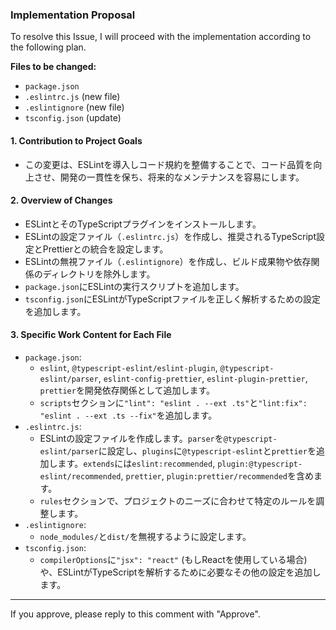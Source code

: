 ### Implementation Proposal

To resolve this Issue, I will proceed with the implementation according to the following plan.

**Files to be changed:**
- `package.json`
- `.eslintrc.js` (new file)
- `.eslintignore` (new file)
- `tsconfig.json` (update)

#### 1. **Contribution to Project Goals**
- この変更は、ESLintを導入しコード規約を整備することで、コード品質を向上させ、開発の一貫性を保ち、将来的なメンテナンスを容易にします。

#### 2. **Overview of Changes**
- ESLintとそのTypeScriptプラグインをインストールします。
- ESLintの設定ファイル（`.eslintrc.js`）を作成し、推奨されるTypeScript設定とPrettierとの統合を設定します。
- ESLintの無視ファイル（`.eslintignore`）を作成し、ビルド成果物や依存関係のディレクトリを除外します。
- `package.json`にESLintの実行スクリプトを追加します。
- `tsconfig.json`にESLintがTypeScriptファイルを正しく解析するための設定を追加します。

#### 3. **Specific Work Content for Each File**
- `package.json`:
    - `eslint`, `@typescript-eslint/eslint-plugin`, `@typescript-eslint/parser`, `eslint-config-prettier`, `eslint-plugin-prettier`, `prettier`を開発依存関係として追加します。
    - `scripts`セクションに`"lint": "eslint . --ext .ts"`と`"lint:fix": "eslint . --ext .ts --fix"`を追加します。
- `.eslintrc.js`:
    - ESLintの設定ファイルを作成します。`parser`を`@typescript-eslint/parser`に設定し、`plugins`に`@typescript-eslint`と`prettier`を追加します。`extends`には`eslint:recommended`, `plugin:@typescript-eslint/recommended`, `prettier`, `plugin:prettier/recommended`を含めます。
    - `rules`セクションで、プロジェクトのニーズに合わせて特定のルールを調整します。
- `.eslintignore`:
    - `node_modules/`と`dist/`を無視するように設定します。
- `tsconfig.json`:
    - `compilerOptions`に`"jsx": "react"` (もしReactを使用している場合) や、ESLintがTypeScriptを解析するために必要なその他の設定を追加します。

---
If you approve, please reply to this comment with "Approve".